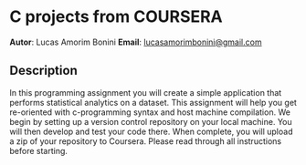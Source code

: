 # C projects from COURSERA

**Autor**: Lucas Amorim Bonini
**Email**: lucasamorimbonini@gmail.com

## Description

In this programming assignment you will create a simple application that performs statistical analytics on a dataset. This assignment will help you get re-oriented with c-programming syntax and host machine compilation. We begin by setting up a version control repository on your local machine. You will then develop and test your code there. When complete, you will upload a zip of your repository to Coursera. Please read through all instructions before starting.
